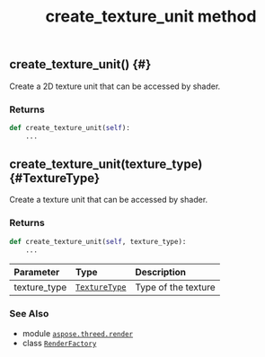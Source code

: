 ﻿---
title: create_texture_unit method
second_title: Aspose.3D for Python via .NET API References
description: 
type: docs
weight: 90
url: /python-net/aspose.threed.render/renderfactory/create_texture_unit/
is_root: false
---

## create_texture_unit() {#}

Create a 2D texture unit that can be accessed by shader.


### Returns 





```python
def create_texture_unit(self):
    ...
```




## create_texture_unit(texture_type) {#TextureType}

Create a texture unit that can be accessed by shader.


### Returns 





```python
def create_texture_unit(self, texture_type):
    ...
```


| Parameter | Type | Description |
| :- | :- | :- |
| texture_type | [`TextureType`](/3d/python-net/aspose.threed.render/texturetype) | Type of the texture |



### See Also
* module [`aspose.threed.render`](../../)
* class [`RenderFactory`](/3d/python-net/aspose.threed.render/renderfactory)
